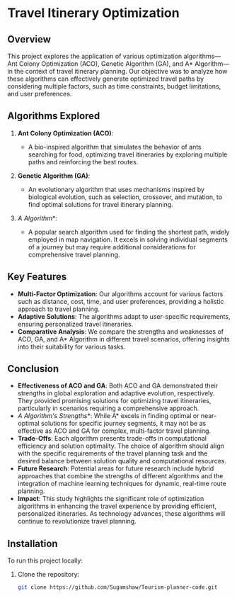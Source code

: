 # Travel Itinerary Optimization

## Overview

This project explores the application of various optimization algorithms—Ant Colony Optimization (ACO), Genetic Algorithm (GA), and A* Algorithm—in the context of travel itinerary planning. Our objective was to analyze how these algorithms can effectively generate optimized travel paths by considering multiple factors, such as time constraints, budget limitations, and user preferences.

## Algorithms Explored

1. **Ant Colony Optimization (ACO)**: 
   - A bio-inspired algorithm that simulates the behavior of ants searching for food, optimizing travel itineraries by exploring multiple paths and reinforcing the best routes.
   
2. **Genetic Algorithm (GA)**:
   - An evolutionary algorithm that uses mechanisms inspired by biological evolution, such as selection, crossover, and mutation, to find optimal solutions for travel itinerary planning.
   
3. **A* Algorithm**:
   - A popular search algorithm used for finding the shortest path, widely employed in map navigation. It excels in solving individual segments of a journey but may require additional considerations for comprehensive travel planning.

## Key Features

- **Multi-Factor Optimization**: Our algorithms account for various factors such as distance, cost, time, and user preferences, providing a holistic approach to travel planning.
- **Adaptive Solutions**: The algorithms adapt to user-specific requirements, ensuring personalized travel itineraries.
- **Comparative Analysis**: We compare the strengths and weaknesses of ACO, GA, and A* Algorithm in different travel scenarios, offering insights into their suitability for various tasks.

## Conclusion

- **Effectiveness of ACO and GA**: Both ACO and GA demonstrated their strengths in global exploration and adaptive evolution, respectively. They provided promising solutions for optimizing travel itineraries, particularly in scenarios requiring a comprehensive approach.
- **A* Algorithm's Strengths**: While A* excels in finding optimal or near-optimal solutions for specific journey segments, it may not be as effective as ACO and GA for complex, multi-factor travel planning.
- **Trade-Offs**: Each algorithm presents trade-offs in computational efficiency and solution optimality. The choice of algorithm should align with the specific requirements of the travel planning task and the desired balance between solution quality and computational resources.
- **Future Research**: Potential areas for future research include hybrid approaches that combine the strengths of different algorithms and the integration of machine learning techniques for dynamic, real-time route planning.
- **Impact**: This study highlights the significant role of optimization algorithms in enhancing the travel experience by providing efficient, personalized itineraries. As technology advances, these algorithms will continue to revolutionize travel planning.

## Installation

To run this project locally:

1. Clone the repository:
   ```bash
   git clone https://github.com/Sugamshaw/Tourism-planner-code.git
   ```
